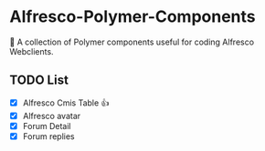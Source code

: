 # Alfresco-Polymer-Components
:punch: A collection of Polymer components useful for coding Alfresco Webclients.

## TODO List
- [x] Alfresco Cmis Table :+1:
- [x] Alfresco avatar
- [x] Forum Detail
- [x] Forum replies
